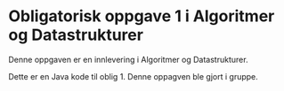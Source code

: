 # Obligatorisk oppgave 1 i Algoritmer og Datastrukturer
Denne oppgaven er en innlevering i Algoritmer og Datastrukturer. 

Dette er en Java kode til oblig 1. Denne oppagven ble gjort i gruppe.

